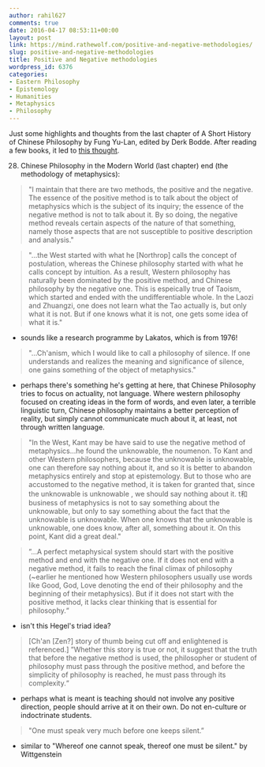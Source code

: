 ```yaml
---
author: rahil627
comments: true
date: 2016-04-17 08:53:11+00:00
layout: post
link: https://mind.rathewolf.com/positive-and-negative-methodologies/
slug: positive-and-negative-methodologies
title: Positive and Negative methodologies
wordpress_id: 6376
categories:
- Eastern Philosophy
- Epistemology
- Humanities
- Metaphysics
- Philosophy
---
```


Just some highlights and thoughts from the last chapter of A Short History of Chinese Philosophy by Fung Yu-Lan, edited by Derk Bodde. After reading a few books, it led to [this thought](https://mind.rathewolf.com/language-and-experience).

28. Chinese Philosophy in the Modern World (last chapter)
end (the methodology of metaphysics):


<blockquote>"I maintain that there are two methods, the positive and the negative. The essence of the positive method is to talk about the object of metaphysics which is the subject of its inquiry; the essence of the negative method is not to talk about it. By so doing, the negative method reveals certain aspects of the nature of that something, namely those aspects that are not susceptible to positive description and analysis."</blockquote>





<blockquote>"...the West started with what he [Northrop] calls the concept of postulation, whereas the Chinese philosophy started with what he calls concept by intuition. As a result, Western philosophy has naturally been dominated by the positive method, and Chinese philosophy by the negative one. This is espeically true of Taoism, which started and ended with the undifferentiable whole. In the Laozi and Zhuangzi, one does not learn what the Tao actually is, but only what it is not. But if one knows what it is not, one gets some idea of what it is."</blockquote>


- sounds like a research programme by Lakatos, which is from 1976!



<blockquote>"...Ch'anism, which I would like to call a philosophy of silence. If one understands and realizes the meaning and significance of silence, one gains something of the object of metaphysics."</blockquote>


- perhaps there's something he's getting at here, that Chinese Philosophy tries to focus on actuality, not language. Where western philosophy focused on creating ideas in the form of words, and even later, a terrible linguistic turn, Chinese philosophy maintains a better perception of reality, but simply cannot communicate much about it, at least, not through written language.



<blockquote>"In the West, Kant may be have said to use the negative method of metaphysics...he found the unknowable, the noumenon. To Kant and other Western philosophers, because the unknowable is unknowable, one can therefore say nothing about it, and so it is better to abandon metaphysics entirely and stop at epistemology. But to those who are accustomed to the negative method, it is taken for granted that, since the unknowable is unknowable , we should say nothing about it. t和business of metaphysics is not to say something about the unknowable, but only to say something about the fact that the unknowable is unknowable. When one knows that the unknowable is unknowable, one does know, after all, something about it. On this point, Kant did a great deal."</blockquote>





<blockquote>
”...A perfect metaphysical system should start with the positive method and end with the negative one. If it does not end with a negative method, it fails to reach the final climax of philosophy (~earlier he mentioned how Western philosophers usually use words like Good, God, Love denoting the end of their philosophy and the beginning of their metaphysics). But if it does not start with the positive method, it lacks clear thinking that is essential for philosophy.“</blockquote>


- isn't this Hegel's triad idea?



<blockquote>[Ch'an [Zen?] story of thumb being cut off and enlightened is referenced.] ”Whether this story is true or not, it suggest that the truth that before the negative method is used, the philosopher or student of philosophy must pass through the positive method, and before the simplicity of philosophy is reached, he must pass through its complexity.“</blockquote>


- perhaps what is meant is teaching should not involve any positive direction, people should arrive at it on their own. Do not en-culture or indoctrinate students.



<blockquote>
"One must speak very much before one keeps silent.”</blockquote>


- similar to "Whereof one cannot speak, thereof one must be silent." by Wittgenstein
